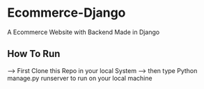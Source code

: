 # Ecommerce-Django
A Ecommerce Website with Backend Made in Django

## How To Run
--> First Clone this Repo in your local System
--> then type Python manage.py runserver to run on your local machine
